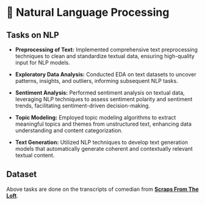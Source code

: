 
# 🚀 Natural Language Processing 

## Tasks on NLP

* **Preprocessing of Text:** Implemented comprehensive text preprocessing techniques to clean and standardize textual data, ensuring high-quality input for NLP models.

* **Exploratory Data Analysis:** Conducted EDA on text datasets to uncover patterns, insights, and outliers, informing subsequent NLP tasks.

* **Sentiment Analysis:** Performed sentiment analysis on textual data, leveraging NLP techniques to assess sentiment polarity and sentiment trends, facilitating sentiment-driven decision-making.

* **Topic Modeling:** Employed topic modeling algorithms to extract meaningful topics and themes from unstructured text, enhancing data understanding and content categorization.

* **Text Generation:** Utilized NLP techniques to develop text generation models that automatically generate coherent and contextually relevant textual content.

## Dataset

Above tasks are done on the transcripts of  comedian from **[Scraps From The Loft](http://scrapsfromtheloft.com)**. 


